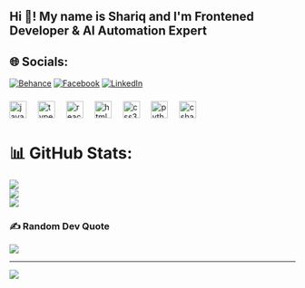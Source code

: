 <h2 align="left">Hi 👋! My name is Shariq and I'm Frontened Developer & AI Automation Expert</h2>


## 🌐 Socials:
[![Behance](https://img.shields.io/badge/Behance-1769ff?logo=behance&logoColor=white)](https://behance.net/https://www.behance.net/muhammadshariq34) [![Facebook](https://img.shields.io/badge/Facebook-%231877F2.svg?logo=Facebook&logoColor=white)](https://facebook.com/https://www.facebook.com/shariq.shari.524/) [![LinkedIn](https://img.shields.io/badge/LinkedIn-%230077B5.svg?logo=linkedin&logoColor=white)](https://linkedin.com/in/https://www.linkedin.com/in/muhammad-shariq-07a57328b/) 



###

<div align="left">
  <img src="https://cdn.jsdelivr.net/gh/devicons/devicon/icons/javascript/javascript-original.svg" height="30" alt="javascript logo"  />
  <img width="12" />
  <img src="https://cdn.jsdelivr.net/gh/devicons/devicon/icons/typescript/typescript-original.svg" height="30" alt="typescript logo"  />
  <img width="12" />
  <img src="https://cdn.jsdelivr.net/gh/devicons/devicon/icons/react/react-original.svg" height="30" alt="react logo"  />
  <img width="12" />
  <img src="https://cdn.jsdelivr.net/gh/devicons/devicon/icons/html5/html5-original.svg" height="30" alt="html5 logo"  />
  <img width="12" />
  <img src="https://cdn.jsdelivr.net/gh/devicons/devicon/icons/css3/css3-original.svg" height="30" alt="css3 logo"  />
  <img width="12" />
  <img src="https://cdn.jsdelivr.net/gh/devicons/devicon/icons/python/python-original.svg" height="30" alt="python logo"  />
  <img width="12" />
  <img src="https://cdn.jsdelivr.net/gh/devicons/devicon/icons/csharp/csharp-original.svg" height="30" alt="csharp logo"  />
</div>

# 📊 GitHub Stats:
![](https://github-readme-stats.vercel.app/api?username=shariq368&theme=dark&hide_border=false&include_all_commits=false&count_private=false)<br/>
![](https://github-readme-streak-stats.herokuapp.com/?user=shariq368&theme=dark&hide_border=false)<br/>
![](https://github-readme-stats.vercel.app/api/top-langs/?username=shariq368&theme=dark&hide_border=false&include_all_commits=false&count_private=false&layout=compact)

### ✍️ Random Dev Quote
![](https://quotes-github-readme.vercel.app/api?type=horizontal&theme=radical)



---
[![](https://visitcount.itsvg.in/api?id=shariq368&icon=0&color=0)](https://visitcount.itsvg.in)

<!-- Proudly created with GPRM ( https://gprm.itsvg.in ) -->
